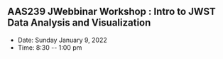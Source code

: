 ## AAS239 JWebbinar Workshop :  Intro to JWST Data Analysis and Visualization
- Date: Sunday January 9, 2022
- Time: 8:30 -- 1:00 pm

